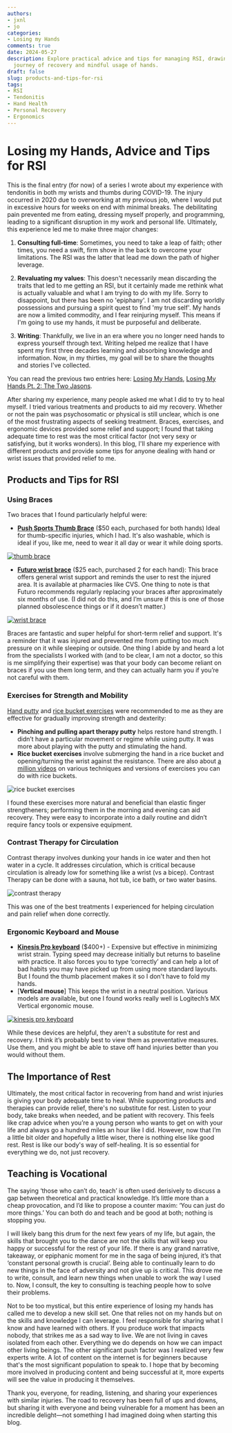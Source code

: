 ```yaml
---
authors:
- jxnl
- jo
categories:
- Losing my Hands
comments: true
date: 2024-05-27
description: Explore practical advice and tips for managing RSI, drawing from a personal
  journey of recovery and mindful usage of hands.
draft: false
slug: products-and-tips-for-rsi
tags:
- RSI
- Tendonitis
- Hand Health
- Personal Recovery
- Ergonomics
---
```


# Losing my Hands, Advice and Tips for RSI

This is the final entry (for now) of a series I wrote about my experience with tendonitis in both my wrists and thumbs during COVID-19. The injury occurred in 2020 due to overworking at my previous job, where I would put in excessive hours for weeks on end with minimal breaks. The debilitating pain prevented me from eating, dressing myself properly, and programming, leading to a significant disruption in my work and personal life. Ultimately, this experience led me to make three major changes:

1. **Consulting full-time**: Sometimes, you need to take a leap of faith; other times, you need a swift, firm shove in the back to overcome your limitations. The RSI was the latter that lead me down the path of higher leverage.

2. **Revaluating my values**: This doesn't necessarily mean discarding the traits that led to me getting an RSI, but it certainly made me rethink what is actually valuable and what I am trying to do with my life. Sorry to disappoint, but there has been no 'epiphany'. I am not discarding worldly possessions and pursuing a spirit quest to find 'my true self'. My hands are now a limited commodity, and I fear reinjuring myself. This means if I'm going to use my hands, it must be purposeful and deliberate.

3. **Writing**: Thankfully, we live in an era where you no longer need hands to express yourself through text. Writing helped me realize that I have spent my first three decades learning and absorbing knowledge and information. Now, in my thirties, my goal will be to share the thoughts and stories I've collected.

You can read the previous two entries here: [Losing My Hands](./hands-part-1.md), [Losing My Hands Pt. 2: The Two Jasons](./hands-part-2.md).

<!-- more -->

After sharing my experience, many people asked me what I did to try to heal myself.  I tried various treatments and products to aid my recovery. Whether or not the pain was psychosomatic or physical is still unclear, which is one of the most frustrating aspects of seeking treatment.  Braces, exercises, and ergonomic devices provided some relief and support; I found that taking adequate time to rest was the most critical factor (not very sexy or satisfying, but it works wonders). In this blog, I'll share my experience with different products and provide some tips for anyone dealing with hand or wrist issues that provided relief to me.

## Products and Tips for RSI

### Using Braces


Two braces that I found particularly helpful were:

- [**Push Sports Thumb Brace**](https://www.amazon.com/dp/B074BR34LQ/ref=cm_sw_r_as_gl_api_gl_i_N1QANTX25AGP9Y3A6ZF4?linkCode=ml2&tag=567techblog-20) ($50 each, purchased for both hands) Ideal for thumb-specific injuries, which I had. It's also washable, which is ideal if you, like me, need to wear it all day or wear it while doing sports.

[![thumb brace](./img/brace-thumb.png)](https://www.amazon.com/dp/B074BR34LQ/ref=cm_sw_r_as_gl_api_gl_i_N1QANTX25AGP9Y3A6ZF4?linkCode=ml2&tag=567techblog-20)

- [**Futuro wrist brace**](https://www.amazon.com/dp/B004LK2E90/ref=cm_sw_r_as_gl_api_gl_i_CK73E5E32T7BFKSNZZKJ?linkCode=ml2&tag=567techblog-20) ($25 each, purchased 2 for each hand): This brace offers general wrist support and reminds the user to rest the injured area. It is available at pharmacies like CVS. One thing to note is that Futuro recommends regularly replacing your braces after approximately six months of use. (I did not do this, and I’m unsure if this is one of those planned obsolescence things or if it doesn’t matter.)

[![wrist brace](./img/brace-wrist.png)](https://www.amazon.com/dp/B004LK2E90/ref=cm_sw_r_as_gl_api_gl_i_CK73E5E32T7BFKSNZZKJ?linkCode=ml2&tag=567techblog-20)

Braces are fantastic and super helpful for short-term relief and support. It's a reminder that it was injured and prevented me from putting too much pressure on it while sleeping or outside. One thing I abide by and heard a lot from the specialists I worked with (and to be clear, I am not a doctor, so this is me simplifying their expertise) was that your body can become reliant on braces if you use them long term, and they can actually harm you if you’re not careful with them.

### Exercises for Strength and Mobility

[Hand putty](https://www.amazon.com/dp/B006LN4JN4/ref=cm_sw_r_as_gl_api_gl_i_QXHND7BY49NSKRVR2ANC?linkCode=ml2&tag=567techblog-20) and [rice bucket exercises](https://www.youtube.com/watch?v=iVum3vWlh4Q) were recommended to me as they are effective for gradually improving strength and dexterity:

- **Pinching and pulling apart therapy putty** helps restore hand strength. I didn’t have a particular movement or regime while using putty. It was more about playing with the putty and stimulating the hand.
- **Rice bucket exercises** involve submerging the hand in a rice bucket and opening/turning the wrist against the resistance. There are also about [a million videos](https://www.youtube.com/watch?v=iVum3vWlh4Q) on various techniques and versions of exercises you can do with rice buckets.

![rice bucket exercises](./img/rice-bucket.png)

I found these exercises more natural and beneficial than elastic finger strengtheners; performing them in the morning and evening can aid recovery. They were easy to incorporate into a daily routine and didn’t require fancy tools or expensive equipment.

### Contrast Therapy for Circulation

Contrast therapy involves dunking your hands in ice water and then hot water in a cycle. It addresses circulation, which is critical because circulation is already low for something like a wrist (vs a bicep). Contrast Therapy can be done with a sauna, hot tub, ice bath, or two water basins.

![contrast therapy](./img/contrast-therapy.png)

This was one of the best treatments I experienced for helping circulation and pain relief when done correctly.

### Ergonomic Keyboard and Mouse

- [**Kinesis Pro keyboard**](https://www.amazon.com/dp/B0BCHMGZMD/ref=cm_sw_r_as_gl_api_gl_i_QP09RS5ZP2VVZKVV8TKA?linkCode=ml2&tag=567techblog-20) ($400+) - Expensive but effective in minimizing wrist strain. Typing speed may decrease initially but returns to baseline with practice. It also forces you to type ‘correctly’ and can help a lot of bad habits you may have picked up from using more standard layouts. But I found the thumb placement makes it so I don't have to fold my hands.
- [**Vertical mouse**] This keeps the wrist in a neutral position. Various models are available, but one I found works really well is Logitech’s MX Vertical ergonomic mouse.

[![kinesis pro keyboard](./img/kinesis-pro.png)](https://www.amazon.com/dp/B0BCHMGZMD/ref=cm_sw_r_as_gl_api_gl_i_QP09RS5ZP2VVZKVV8TKA?linkCode=ml2&tag=567techblog-20)

While these devices are helpful, they aren't a substitute for rest and recovery. I think it’s probably best to view them as preventative measures. Use them, and you might be able to stave off hand injuries better than you would without them.

## The Importance of Rest

Ultimately, the most critical factor in recovering from hand and wrist injuries is giving your body adequate time to heal. While supporting products and therapies can provide relief, there's no substitute for rest. Listen to your body, take breaks when needed, and be patient with recovery. This feels like crap advice when you’re a young person who wants to get on with your life and always go a hundred miles an hour like I did. However, now that I’m a little bit older and hopefully a little wiser, there is nothing else like good rest. Rest is like our body's way of self-healing. It is so essential for everything we do, not just recovery. 

## Teaching is Vocational

The saying ‘those who can’t do, teach’ is often used derisively to discuss a gap between theoretical and practical knowledge. It’s little more than a cheap provocation, and I’d like to propose a counter maxim: ‘You can just do more things.’  You can both do and teach and be good at both; nothing is stopping you.

I will likely bang this drum for the next few years of my life, but again, the skills that brought you to the dance are not the skills that will keep you happy or successful for the rest of your life. If there is any grand narrative, takeaway, or epiphanic moment for me in the saga of being injured, it’s that ‘constant personal growth is crucial’. Being able to continually learn to do new things in the face of adversity and not give up is critical. This drove me to write, consult, and learn new things when unable to work the way I used to. Now, I consult, the key to consulting is teaching people how to solve their problems.

Not to be too mystical, but this entire experience of losing my hands has called me to develop a new skill set. One that relies not on my hands but on the skills and knowledge I can leverage. I feel responsible for sharing what I know and have learned with others. If you produce work that impacts nobody, that strikes me as a sad way to live. We are not living in caves isolated from each other. Everything we do depends on how we can impact other living beings.  The other significant push factor was I realized very few experts write. A lot of content on the internet is for beginners because that's the most significant population to speak to. I hope that by becoming more involved in producing content and being successful at it, more experts will see the value in producing it themselves.

Thank you, everyone, for reading, listening, and sharing your experiences with similar injuries. The road to recovery has been full of ups and downs, but sharing it with everyone and being vulnerable for a moment has been an incredible delight—not something I had imagined doing when starting this blog.